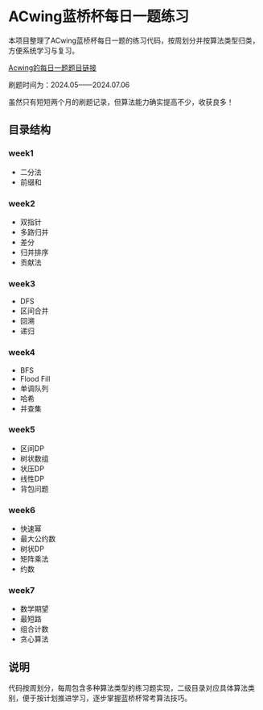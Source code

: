 # ACwing蓝桥杯每日一题练习

本项目整理了ACwing蓝桥杯每日一题的练习代码，按周划分并按算法类型归类，方便系统学习与复习。

[Acwing的每日一题题目链接](https://www.acwing.com/activity/content/3782/)

刷题时间为：2024.05——2024.07.06

虽然只有短短两个月的刷题记录，但算法能力确实提高不少，收获良多！

## 目录结构

### week1
- 二分法
- 前缀和

### week2
- 双指针
- 多路归并
- 差分
- 归并排序
- 贡献法

### week3
- DFS
- 区间合并
- 回溯
- 递归

### week4
- BFS
- Flood Fill
- 单调队列
- 哈希
- 并查集

### week5
- 区间DP
- 树状数组
- 状压DP
- 线性DP
- 背包问题

### week6
- 快速幂
- 最大公约数
- 树状DP
- 矩阵乘法
- 约数

### week7
- 数学期望
- 最短路
- 组合计数
- 贪心算法

## 说明

代码按周划分，每周包含多种算法类型的练习题实现，二级目录对应具体算法类别，便于按计划推进学习，逐步掌握蓝桥杯常考算法技巧。
